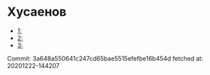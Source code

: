 # Хусаенов
- [1: ](1.md)
- [2: ](2.md)
- [3: ](3.md)

Commit: 3a648a550641c247cd65bae5515efefbe16b454d
 fetched at: 20201222-144207

